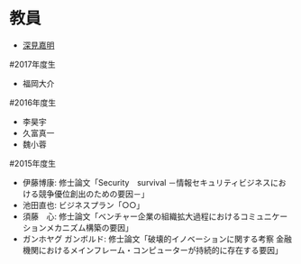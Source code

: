 # 教員
-  [深見嘉明](http://d.hatena.ne.jp/yofukami/about)

#2017年度生 
- 福岡大介

#2016年度生 
- 李昊宇
- 久富真一
- 魏小蓉

#2015年度生 
- 伊藤博康: 修士論文「Security　survival －情報セキュリティビジネスにおける競争優位創出のための要因－」
- 池田直也: ビジネスプラン「○○」
- 須藤　心: 修士論文「ベンチャー企業の組織拡大過程におけるコミュニケーションメカニズム構築の要因」
- ガンホヤグ ガンボルド: 修士論文「破壊的イノベーションに関する考察 金融機関におけるメインフレーム・コンピューターが持続的に存在する要因」
